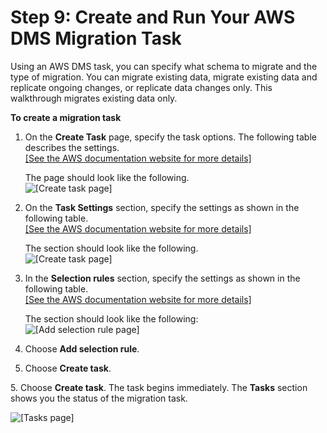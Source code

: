 # Step 9: Create and Run Your AWS DMS Migration Task<a name="CHAP_RDSOracle2Redshift.Steps.CreateMigrationTask"></a>

Using an AWS DMS task, you can specify what schema to migrate and the type of migration\. You can migrate existing data, migrate existing data and replicate ongoing changes, or replicate data changes only\. This walkthrough migrates existing data only\.

**To create a migration task**

1. On the **Create Task** page, specify the task options\. The following table describes the settings\.    
[\[See the AWS documentation website for more details\]](http://docs.aws.amazon.com/dms/latest/sbs/CHAP_RDSOracle2Redshift.Steps.CreateMigrationTask.html)

   The page should look like the following\.  
![\[Create task page\]](http://docs.aws.amazon.com/dms/latest/sbs/images/sbs-rdsor2redshift23.png)

1. On the **Task Settings** section, specify the settings as shown in the following table\.    
[\[See the AWS documentation website for more details\]](http://docs.aws.amazon.com/dms/latest/sbs/CHAP_RDSOracle2Redshift.Steps.CreateMigrationTask.html)

   The section should look like the following\.  
![\[Create task page\]](http://docs.aws.amazon.com/dms/latest/sbs/images/sbs-rdsor2redshift23.5.png)

1. In the **Selection rules** section, specify the settings as shown in the following table\.    
[\[See the AWS documentation website for more details\]](http://docs.aws.amazon.com/dms/latest/sbs/CHAP_RDSOracle2Redshift.Steps.CreateMigrationTask.html)

   The section should look like the following:  
![\[Add selection rule page\]](http://docs.aws.amazon.com/dms/latest/sbs/images/sbs-rdsor2redshift24.png)

1. Choose **Add selection rule**\.

1. Choose **Create task**\.

5\. Choose **Create task**\. The task begins immediately\. The **Tasks** section shows you the status of the migration task\.

![\[Tasks page\]](http://docs.aws.amazon.com/dms/latest/sbs/images/sbs-rdsor2redshift25.5.png)